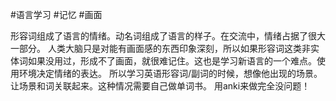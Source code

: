 #语言学习 #记忆 #画面

形容词组成了语言的情绪。动名词组成了语言的样子。在交流中，情绪占据了很大一部分。
人类大脑只是对能有画面感的东西印象深刻，所以如果形容词这类非实体词如果没用过，形成不了画面，就很难记住。这也是学习新语言的一个难点。使用环境决定情绪的表达。
所以学习英语形容词/副词的时候，想像他出现的场景。让场景和词关联起来。这种情况需要自己做单词书。 用anki来做完全没问题！